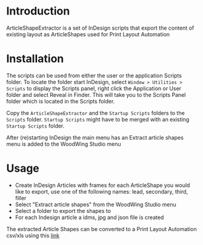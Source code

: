 # Introduction
ArticleShapeExtractor is a set of InDesign scripts that export the content of existing layout as ArticleShapes used for Print Layout Automation

# Installation
The scripts can be used from either the user or the application Scripts folder. To locate the folder start InDesign, select `Window > Utilities > Scripts` to display the Scripts panel, right click the Application or User folder and select Reveal in Finder. This will take you to the Scripts Panel folder which is located in the Scripts folder. 

Copy the `ArticleShapeExtractor` and the `Startup Scripts` folders to the `Scripts` folder. `Startup Scripts` might have to be merged with an existing `Startup Scripts` folder.

After (re)starting InDesign the main menu has an Extract article shapes menu is added to  the WoodWing Studio menu 

# Usage
- Create InDesign Articles with frames for each ArticleShape you would like to export, use one of the following names: lead, secondary, third, filler 
- Select "Extract article shapes" from the WoodWing Studio menu
- Select a folder to export the shapes to
- For each Indesign article a idms, jpg and json file is created

The extracted Article Shapes can be converted to a Print Layout Automation csv/xls using this [link](https://woodwing.github.io/pla-articleshape-extractor/create-pla-config.html)